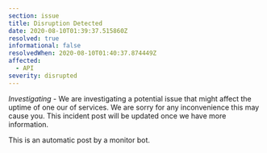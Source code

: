 ```yaml
---
section: issue
title: Disruption Detected
date: 2020-08-10T01:39:37.515860Z
resolved: true
informational: false
resolvedWhen: 2020-08-10T01:40:37.874449Z
affected:
  - API
severity: disrupted
---
```

*Investigating* - We are investigating a potential issue that might affect the uptime of one our of services. We are sorry for any inconvenience this may cause you. This incident post will be updated once we have more information.

This is an automatic post by a monitor bot.
        